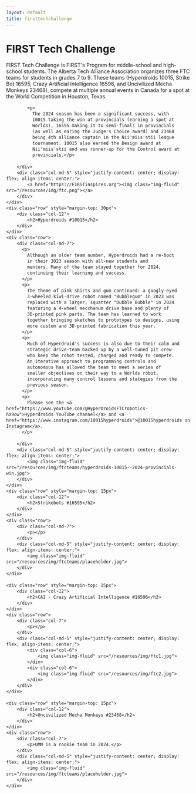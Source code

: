 ```yaml
---
layout: default
title: firsttechchallenge
---
```

<div class="container-fluid" id="firsttechchallenge">
    <div class="row">
        <div class="col-12" style="margin-top: 40px">
            <h1>FIRST Tech Challenge</h1>
        </div>
    </div>
    <div class="row">
        <div class="col-md-7">
            <p>
              FIRST Tech Challenge is FIRST's Program for
              middle-school and high-school students. The Alberta Tech
              Alliance Association organizes three FTC teams for
              students in grades 7 to 9. These teams (Hyperdroids
              10015, Strike Bot 16595, Crazy Artificial Intelligence
              16596, and Uncivilized Mecha Monkeys 23468), compete at
              multiple annual events in Canada for a spot at the World
              Competition in Houston, Texas.
            </p>

            <p>
              The 2024 season has been a significant success, with
              10015 taking the win at provincials (earning a spot at
              Worlds), 16595 making it to semi-finals in provincials
              (as well as earing the Judge's Choice award) and 23468
              being 4th alliance captain in the Nii'miis'stii league
              tournament. 10015 also earned the Design award at
              Nii'miis'stii and was runner-up for the Control award at
              provincials.</p>

        </div>
        <div class="col-md-5" style="justify-content: center; display: flex; align-items: center;">
            <a href="https://FIRSTinspires.org"><img class="img-fluid" src="/resources/img/ftc.png"></a>
        </div>
    </div>
    <div class="row" style="margin-top: 30px">
        <div class="col-12">
            <h2>Hyperdroids #10015</h2>
        </div>
    </div>
    <div class="row">
        <div class="col-md-7">
          <p>
            Although an older team number, Hyperdroids had a re-boot
            in their 2023 season with all-new students and
            mentors. Many of the team stayed together for 2024,
            continuing their learning and success.
          </p>
          <p>
            The theme of pink shirts and gum continued: a googly-eyed
            3-wheeled kiwi-drive robot named "Bubblegum" in 2023 was
            replaced with a larger, squatter "Dubble Bubble" in 2024
            featuring a 4-wheel mecchanum drive base and plenty of
            3D-printed pink parts. The team has learned to work
            together bringing sketches to prototypes to designs, using
            more custom and 3D-printed fabrication this year.
          </p>
          <p>
            Much of Hyperdroid's success is also due to their calm and
            strategic drive-team backed up by a well-tuned pit crew
            who keep the robot tested, charged and ready to compete.
            An iterative approach to programming controls and
            autonomous has allowed the team to meet a series of
            smaller objectives on their way to a Worlds robot,
            incorporating many control lessons and stategies from the
            previous season.
          </p>
          <p>
            Please see the <a href="https://www.youtube.com/@HyperDroidsFTCrobotics-hz9ow">Hyperdroids YouTube channel</a> and <a href="https://www.instagram.com/10015hyperdroids">@10015hyperdroids on Instagram</a>.
          </p>

        </div>
        <div class="col-md-5" style="justify-content: center; display: flex; align-items: center;">
            <img class="img-fluid" src="/resources/img/ftcteams/hyperdroids-10015--2024-provincials-win.jpg">
        </div>
    </div>
    <div class="row" style="margin-top: 15px">
        <div class="col-12">
            <h2>Strikebots #16595</h2>
        </div>
    </div>
    <div class="row">
        <div class="col-md-7">
            <p></p>
        </div>
        <div class="col-md-5" style="justify-content: center; display: flex; align-items: center;">
            <img class="img-fluid" src="/resources/img/ftcteams/placeholder.jpg">
        </div>
    </div>

    <div class="row" style="margin-top: 15px">
        <div class="col-12">
            <h2>CAI - Crazy Artificial Intelligence #16596</h2>
        </div>
    </div>
    <div class="row">
        <div class="col-7">
            <p></p>
        </div>
        <div class="col-md-5" style="justify-content: center; display: flex; align-items: center;">
            <div class="col-6">
                <img class="img-fluid" src="/resources/img/ftc1.jpg">
            </div>
            <div class="col-6">
                <img class="img-fluid" src="/resources/img/ftc2.jpg">
            </div>
        </div>
    </div>

    <div class="row" style="margin-top: 15px">
        <div class="col-12">
            <h2>Uncivilized Mecha Monkeys #23468</h2>
        </div>
    </div>
    <div class="row">
        <div class="col-7">
            <p>UMM is a rookie team in 2024.</p>
        </div>
        <div class="col-md-5" style="justify-content: center; display: flex; align-items: center;">
            <img class="img-fluid" src="/resources/img/ftcteams/placeholder.jpg">
        </div>
    </div>
</div>

